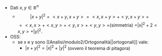 - Dati $x,y\in \mathbb{R}^n$
	- $$|x+y|^2=<x+y,x+y>=<x,x+y>+<y,x+y>=$$
	   $=<x,x>+<x,y>+<y,x>+<y,y>=$(simmetria)
	   =$|x|^{2}+2<x,y>+|y|^{2}$.
- OSS:
	- se x e y sono [[Analisi/modulo2/Ortogonalità||ortogonali]] vale:
		- $|x+y|^{2}=|x|^{2}+|y|^2$ (ovvero il teorema di pitagora)